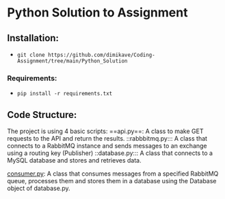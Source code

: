 # Python Solution to Assignment

## Installation:
- `git clone https://github.com/dimikave/Coding-Assignment/tree/main/Python_Solution`

### Requirements:
- `pip install -r requirements.txt`

## Code Structure:
The project is using 4 basic scripts:
==api.py==: A class to make GET requests to the API and return the results.
::rabbbitmq.py::: A class that connects to a RabbitMQ instance and sends messages to an exchange using a routing key (Publisher)
::database.py::: A class that connects to a MySQL database and stores and retrieves data.

<ins>consumer.py</ins>: A class that consumes messages from a specified RabbitMQ queue, processes them and stores them in a database using the Database object of database.py.
